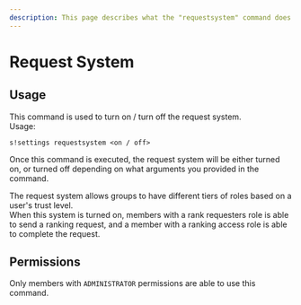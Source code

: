```yaml
---
description: This page describes what the "requestsystem" command does.
---
```


# Request System

## Usage

This command is used to turn on / turn off the request system.  
Usage:

```text
s!settings requestsystem <on / off>
```

Once this command is executed, the request system will be either turned on, or turned off depending on what arguments you provided in the command.

The request system allows groups to have different tiers of roles based on a user's trust level.  
When this system is turned on, members with a rank requesters role is able to send a ranking request, and a member with a ranking access role is able to complete the request.

## Permissions

Only members with `ADMINISTRATOR` permissions are able to use this command.

